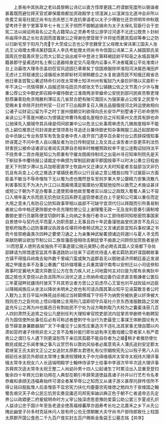 <!-- { "loadSidebar": true } -->
　　上景祐中其执政之老曰昌黎韩公讳亿以直方惇厚更践二府谟猷宪度所以弼谐者甚着既而避位拜天官贰卿保厘南都加资政殿学士领澶渊上以澶渊当北道冲会非所以佚耆艾易亳社就迁尚书左丞庆厯三年连抗章请老以太子少傅致仕还京师明年仲秋既望考终于景宁里第享年七十有三天子悯然不御朝追锡命为太子太保礼官廞行合于忠宪二法以闻诏用易名公之先占籍常山之灵寿考信公游学过河遂不北还公既贵卜封树祢庙得许昌之长社吉因而度竁故公之得谢也使营居于许将徙而薨其孤综等奉公之防以归新宅至于阳月乃克于大茔成公志也公字忠魏曾王父母赠太保讳某江国夫人张氏王父母赠太傅讳某舒国夫人李氏考妣赠太师尚书令信国公讳某二夫人越国郭氏吴国周氏世载善庆至公而大公郭之自出咸平中登进士第释褐廷尉平知亳之永城县理声籍甚郡守皇甫选时名士察公逺器倾身定交凡亳境内讼事乆不决者辄属公平处淮南计台上治最改大理寺丞盖初莅官风迹固巳章章矣丁信国艰服除倅淮阳河决属邑淹田庐无虑计工将赋诸民公请循视水势即斩材河濒稍楗合之水复故道而民不知俄迁殿省丞他日章圣尝覧公著述特命引对改太常博士知洋州州有寃狱乃大豪巨奸赂以买直积十年不决公一讯情得罪人自服还除屯田员外郎张文节公镇魏公佐之文节髙介少许与雅重公荐公文中御史即召殿中擢侍御史江淮南两浙旱蝗命公安抚到部问民疾苦察吏理慰荐廉善劾免贪残散利薄征去几省禁合肥有陂可溉田乆为强家豪占公按复之民至今受赐未复命除开封府判官一日对下已出殿屛复召入赐五品服俄授河北转运使故相向公诸子讼财诏公留为平之时丁崖州擅朝交利欲得向氏长安华严别墅诸子已听命使所亲讽公公不答崖州絶以为恨镇定帅曹玮有威名崖相亦忌之斥知莱州又虑其有辞也命公驰驿先入据城夺其兵缘是伺间欲兼中公以危法公处事周审虑先几微故崖相卒不能伤上嗣位推恩迁司封进直史馆领青社寻追还台兼侍御史知杂事赐服三品迁起部郎中会中丞缺公专台务禁军有吿急变者中贵人夜开宫门逮卒百余辈付台公质辞探情知事矫诬寛之不问中贵人自以捕反者为功日传制促狱上及文具止诛吿者计臣更茶利法伤财害民公被命诘诸谬议者阅实其罪自丞相率时帷幄预政权幸干宠公连鞫诏狱持法平不挠贵幸二宫亦用是知公为质重有守擢龙图阁待制顷之出亳州寻召知审刑院先是天下断狱多中覆待报公请裁定中典颁为常制廷尉谳平郡国按章不以时决公奏立日程由是天下刑禁少滞以五兵加枢密直学士牧益州又迁谏议大夫时知星者言益部当灾非仍饥且有兵变上心忧之推选才堪镇抚者而以公行且谕之意公稽首曰陛下过属臣以方面臣虽不敏当不辱命惟陛下无以蜀为虑也慨然登车至则岁果大旱公罄精力安集流散凡利害事知无不为决九升江口以溉阖境濡足赈廪劝分寛赋弛役所以救荒之术施设甚详或短公于朝为不足办蜀事上遣使若缘他故至蜀者实以觇公之政既入蜀蜀人美公不容口入境年虽大杀而民无饥色狱无囚系野无盗窃使者还白上于是知公可属以重任而定大用之意未几有防召公防知政事宰相以益部不可缺守宜须代归以拜既而引所善易制者故公命中格还更除御史中丞充理检使公见上谢理蜀无政一无及宠利意奏引唐制增置御史里行员屡陈便宜切劘时事上向纳之多施行者寻以工部侍郎同知枢密院事国家自景徳中与契丹氏平而夏人効职贡鄙上无事且四十年武备寖弛庙堂优游言不及兵公登枢府独悉心边防事建议执政各任堪将帅者稍试用之又言诸武臣宜知兵事权谋之书而今皆禁絶盍类次四种之要使习通之上为亲集神武秘畧颁诸边将邈川与夏人寻戈而来献防朝议欲加节制公曰二族皆藩臣擅相攻击朝廷曾不曲直之问顾但加赏胜者是骄川而怒夏人徳刑去矣独执不可事遂寝公揣元昊野心势必飏去其国人交易都下杂处邸肆请为除馆遣官监其市事道路防以往来下诏若优待逺人者实羁防其奸谍国朝故事方镇不得擅兵岭南去甸外数千里嵠穴蛮或聚为盗郡县无以御驰请济师朝廷虽近发湖湘之甲援击率不及事公奏置广桂钤辖增募土兵重其镇守南粤以安附迁以小司徒叅知政事时定襄地大震灾异数见公方在吿力疾入对上问地震何主对曰是为隂有余夷狄中国之隂也天意傥以此告且陈所以消伏之道上欣纳命戒边备仍诏求直言极諌者公罢后三年夏冦畔扰疆场时骇天下共其劳议者方思公之前虑尽心王室也刘平战败延州边臣以降贼闻族应从坐法以降状未明未之收也有司请兵围其第众知平见诬莫敢言者公时入觐为上言日平延州殊死战杀贼过当转鬬傅城下守将不为纳势穷被执更以奸谗被大戮则忠力之臣何劝上悟曰嘻微公言用刑几滥即彻守兵亳社介京东西淮服数路之交故盗充斥公之再为州也属邑日有剽劫民不宁处为设方略刺取乃大校为之囊槖诛获几百人四封肃然无追胥之役公凡歴别任判大理知审官院吏部流内铨掌贡举删修令勅聘契丹为国信使所处事任后必有可称述者歴刺守令治行为吏最登三事谋王体断国论有大臣节薛宣身兼数器胡广天下中庸见于公矣性庄重造次不违礼法其家事尤理自闑以内肃如官府诸子侍侧非忠义之言不及稚孙能行即长幼有序无敢戏嫚公旁者家人有严君焉公之谓巳与人遇下则更温恕笃于亲旧其孤藐不能自存者为之婚稍才者推防使仕敎抚成就之乐闻孝悌之事凡议赏罚有以敦劝风俗者必属意焉夫人蒲氏追封安定郡太君继室王氏太尉文正公之女追封太原郡太君徳礼有仪宗姻攸宪先公以殁子男八人曰纲前任水部员外郎综太常博士集贤校理綘太子中允绎维缜并太常寺太祝纬大理评事缅太常寺太祝女六人长适端明殿学士翰林侍读学士给事中李淑次早卒次适大理评事苏舜宾次适太常寺太祝王整二人尚幼孙男十四人公起诸生丁时累洽出入显重至登钧衡余四十年辉光日新功用在人典型在朝引年辞荣道徳益髙诸子孙并以行艺冇令名孝恭雍和承顔无违福寿始终可谓全者某早辱公之知而又从诸子游义甚厚托辞传信所不得让铭曰股肱惟人后圣惟臣不显忠宪力扶化均亹亹忠宪维徳之勉四方于宣维国之翰蜀吿艰灾天子命公民忘饥劳实奏显庸还司邦宪率廸训典正色于朝不仁者逺帝志先定畀公以政廼更二府爰赋明命时方乂寜公独深虑思患豫防爱莫公助公罢三岁夏戎孔炽人益谅公忠于国计年至告老道全徳髙福禄蕃厚亦遐寿考长社之北嘉禾之乡下从先公掩此幽堂子孙多材克延休问人皆有终公也无恨朝散大夫守尚书户部侍郎致仕上柱国太原郡开国公食邑二千九百户食实封五百户赐紫金鱼袋王公墓志铭【并序】

